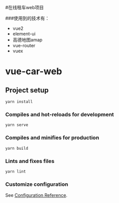 #在线租车web项目

###使用到的技术有：
+ vue2
+ element-ui
+ 高德地图amap
+ vue-router
+ vuex



# vue-car-web

## Project setup
```
yarn install
```

### Compiles and hot-reloads for development
```
yarn serve
```

### Compiles and minifies for production
```
yarn build
```

### Lints and fixes files
```
yarn lint
```

### Customize configuration
See [Configuration Reference](https://cli.vuejs.org/config/).

